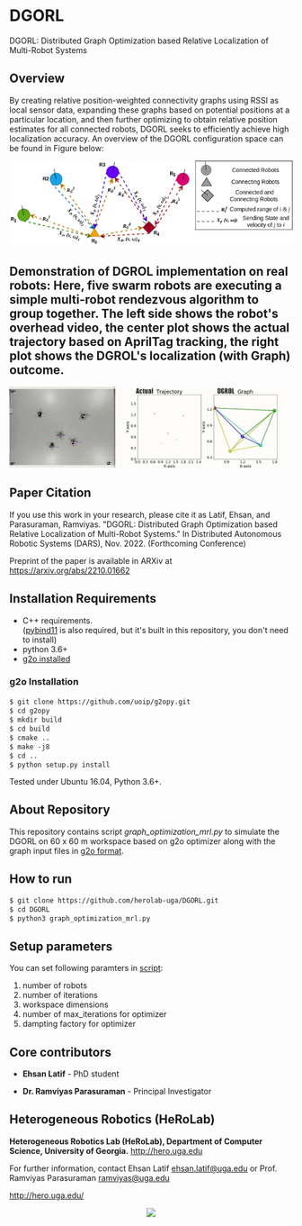 # DGORL
DGORL: Distributed Graph Optimization based Relative Localization of Multi-Robot Systems

## Overview
By creating relative position-weighted connectivity graphs using RSSI as local sensor data, expanding these graphs based on potential positions at a particular location, and then further optimizing to obtain relative position estimates for all connected robots, DGORL seeks to efficiently achieve high localization accuracy. An overview of the DGORL configuration space can be found in Figure below:

![Overview](/figures/graph_mrl_overview.png)

## Demonstration of DGROL implementation on real robots: Here, five swarm robots are executing a simple multi-robot rendezvous algorithm to group together. The left side shows the robot's overhead video, the center plot shows the actual trajectory based on AprilTag tracking, the right plot shows the DGROL's localization (with Graph) outcome.

<p align="center">
<img src="https://github.com/herolab-uga/DGORL/blob/main/figures/dgrorl-formation-pentagon.gif" width="600">
</p>

## Paper Citation
If you use this work in your research, please cite it as 
Latif, Ehsan, and Parasuraman, Ramviyas. "DGORL: Distributed Graph Optimization based Relative Localization of Multi-Robot Systems." In Distributed Autonomous Robotic Systems (DARS), Nov. 2022. (Forthcoming Conference)

Preprint of the paper is available in ARXiv at https://arxiv.org/abs/2210.01662

## Installation Requirements
* C++ requirements.   
([pybind11](https://github.com/pybind/pybind11) is also required, but it's built in this repository, you don't need to install)
* python 3.6+
* [g2o installed](https://github.com/uoip/g2opy.git)

### g2o Installation
```
$ git clone https://github.com/uoip/g2opy.git
$ cd g2opy
$ mkdir build
$ cd build
$ cmake ..
$ make -j8
$ cd ..
$ python setup.py install
```
Tested under Ubuntu 16.04, Python 3.6+.

## About Repository
This repository contains script *graph_optimization_mrl.py* to simulate the DGORL on 60 x 60 m workspace based on g2o optimizer along with the graph input files in [g2o format](https://github.com/uoip/g2opy.git).


## How to run
```
$ git clone https://github.com/herolab-uga/DGORL.git
$ cd DGORL
$ python3 graph_optimization_mrl.py
```
## Setup parameters
You can set following paramters in [script](graph_optimization_mrl.py):
1. number of robots
2. number of iterations
3. workspace dimensions
4. number of max_iterations for optimizer
5. dampting factory for optimizer

## Core contributors

* **Ehsan Latif** - PhD student

* **Dr. Ramviyas Parasuraman** - Principal Investigator


## Heterogeneous Robotics (HeRoLab)

**Heterogeneous Robotics Lab (HeRoLab), Department of Computer Science, University of Georgia.** http://hero.uga.edu 

For further information, contact Ehsan Latif ehsan.latif@uga.edu or Prof. Ramviyas Parasuraman ramviyas@uga.edu

http://hero.uga.edu/

<p align="center">
<img src="http://hero.uga.edu/wp-content/uploads/2021/04/herolab_newlogo_whitebg.png" width="300">
</p>



